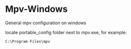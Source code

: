 # Mpv-Windows
General mpv configuration on windows<br/>

locate portable_config folder next to mpv.exe, for example:<br>

`C:\Program Files\mpv`
